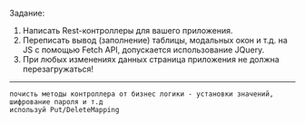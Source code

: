 Задание:

1. Написать Rest-контроллеры для вашего приложения.
2. Переписать вывод (заполнение) таблицы, модальных окон и т.д. на JS c помощью Fetch API, допускается использование JQuery.
3. При любых изменениях данных страница приложения не должна перезагружаться!
---
    почисть методы контроллера от бизнес логики - установки значений, шифрование пароля и т.д
    используй Put/DeleteMapping 